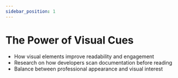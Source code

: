 ```yaml
---
sidebar_position: 1
---
```


# The Power of Visual Cues

- How visual elements improve readability and engagement
- Research on how developers scan documentation before reading
- Balance between professional appearance and visual interest
